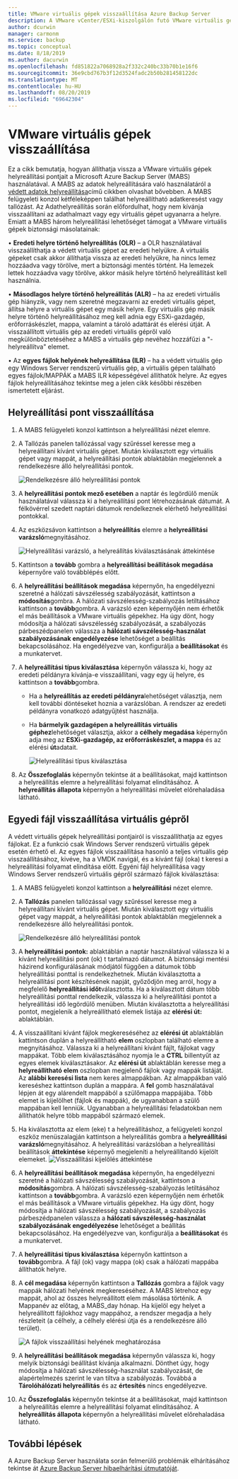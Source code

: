 ```yaml
---
title: VMware virtuális gépek visszaállítása Azure Backup Server
description: A VMware vCenter/ESXi-kiszolgálón futó VMware virtuális gépek visszaállításához használja a Azure Backup Server (MABS) szolgáltatást.
author: dcurwin
manager: carmonm
ms.service: backup
ms.topic: conceptual
ms.date: 8/18/2019
ms.author: dacurwin
ms.openlocfilehash: fd851822a7068928a2f332c240bc33b70b1e16f6
ms.sourcegitcommit: 36e9cbd767b3f12d3524fadc2b50b281458122dc
ms.translationtype: MT
ms.contentlocale: hu-HU
ms.lasthandoff: 08/20/2019
ms.locfileid: "69642304"
---
```

# <a name="restore-vmware-virtual-machines"></a>VMware virtuális gépek visszaállítása

Ez a cikk bemutatja, hogyan állíthatja vissza a VMware virtuális gépek helyreállítási pontjait a Microsoft Azure Backup Server (MABS) használatával. A MABS az adatok helyreállítására való használatáról a [védett adatok helyreállítása](https://docs.microsoft.com/azure/backup/backup-azure-alternate-dpm-server)című cikkben olvashat bővebben. A MABS felügyeleti konzol kétféleképpen találhat helyreállítható adatkeresést vagy tallózást. Az Adathelyreállítás során előfordulhat, hogy nem kívánja visszaállítani az adathalmazt vagy egy virtuális gépet ugyanarra a helyre. Emiatt a MABS három helyreállítási lehetőséget támogat a VMware virtuális gépek biztonsági másolatainak:

• **Eredeti helyre történő helyreállítás (OLR)** – a OLR használatával visszaállíthatja a védett virtuális gépet az eredeti helyükre. A virtuális gépeket csak akkor állíthatja vissza az eredeti helyükre, ha nincs lemez hozzáadva vagy törölve, mert a biztonsági mentés történt. Ha lemezek lettek hozzáadva vagy törölve, akkor másik helyre történő helyreállítást kell használnia.

• **Másodlagos helyre történő helyreállítás (ALR)** – ha az eredeti virtuális gép hiányzik, vagy nem szeretné megzavarni az eredeti virtuális gépet, állítsa helyre a virtuális gépet egy másik helyre. Egy virtuális gép másik helyre történő helyreállításához meg kell adnia egy ESXi-gazdagép, erőforráskészlet, mappa, valamint a tároló adattárát és elérési útját. A visszaállított virtuális gép az eredeti virtuális gépről való megkülönböztetéséhez a MABS a virtuális gép nevéhez hozzáfűzi a "-helyreállítva" elemet.

• Az **egyes fájlok helyének helyreállítása (ILR)** – ha a védett virtuális gép egy Windows Server rendszerű virtuális gép, a virtuális gépen található egyes fájlok/MAPPÁK a MABS ILR képességével állíthatók helyre. Az egyes fájlok helyreállításához tekintse meg a jelen cikk későbbi részében ismertetett eljárást.


## <a name="restore-a-recovery-point"></a>Helyreállítási pont visszaállítása

1.  A MABS felügyeleti konzol kattintson a helyreállítási nézet elemre.

2.  A Tallózás panelen tallózással vagy szűréssel keresse meg a helyreállítani kívánt virtuális gépet. Miután kiválasztott egy virtuális gépet vagy mappát, a helyreállítási pontok ablaktáblán megjelennek a rendelkezésre álló helyreállítási pontok. 

    ![Rendelkezésre álló helyreállítási pontok](./media/restore-azure-backup-server-vmware/recovery-points.png)

3.  A **helyreállítási pontok mező esetében** a naptár és legördülő menük használatával válassza ki a helyreállítási pont létrehozásának dátumát. A félkövérrel szedett naptári dátumok rendelkeznek elérhető helyreállítási pontokkal.

4.  Az eszközsávon kattintson a **helyreállítás** elemre a **helyreállítási varázsló**megnyitásához. 

    ![Helyreállítási varázsló, a helyreállítás kiválasztásának áttekintése](./media/restore-azure-backup-server-vmware/recovery-wizard.png)

5.  Kattintson a **tovább** gombra a **helyreállítási beállítások megadása** képernyőre való továbblépés előtt.

6.  A **helyreállítási beállítások megadása** képernyőn, ha engedélyezni szeretné a hálózati sávszélesség szabályozását, kattintson a **módosítás**gombra. A hálózati sávszélesség-szabályozás letiltásához kattintson a **tovább**gombra. A varázsló ezen képernyőjén nem érhetők el más beállítások a VMware virtuális gépekhez. Ha úgy dönt, hogy módosítja a hálózati sávszélesség szabályozását, a szabályozás párbeszédpanelen válassza a **hálózati sávszélesség-használat szabályozásának engedélyezése** lehetőséget a beállítás bekapcsolásához. Ha engedélyezve van, konfigurálja a **beállításokat** és a munkatervet.

7.  A **helyreállítási típus kiválasztása** képernyőn válassza ki, hogy az eredeti példányra kívánja-e visszaállítani, vagy egy új helyre, és kattintson a **tovább**gombra.

     * Ha a **helyreállítás az eredeti példányra**lehetőséget választja, nem kell további döntéseket hoznia a varázslóban. A rendszer az eredeti példányra vonatkozó adatgyűjtést használja.

    * Ha **bármelyik gazdagépen a helyreállítás virtuális géphez**lehetőséget választja, akkor a **célhely megadása** képernyőn adja meg az **ESXi-gazdagép, az erőforráskészlet, a mappa** és az elérési **út**adatait. 

      ![Helyreállítási típus kiválasztása](./media/restore-azure-backup-server-vmware/recovery-type.png)

8.    Az **Összefoglalás** képernyőn tekintse át a beállításokat, majd kattintson a helyreállítás elemre a helyreállítási folyamat elindításához. A **helyreállítás állapota** képernyőn a helyreállítási művelet előrehaladása látható.

## <a name="restore-an-individual-file-from-a-vm"></a>Egyedi fájl visszaállítása virtuális gépről

A védett virtuális gépek helyreállítási pontjairól is visszaállíthatja az egyes fájlokat. Ez a funkció csak Windows Server rendszerű virtuális gépek esetén érhető el. Az egyes fájlok visszaállítása hasonló a teljes virtuális gép visszaállításához, kivéve, ha a VMDK navigál, és a kívánt fájl (oka) t keresi a helyreállítási folyamat elindítása előtt. Egyéni fájl helyreállítása vagy Windows Server rendszerű virtuális gépről származó fájlok kiválasztása:

1.  A MABS felügyeleti konzol kattintson a **helyreállítási** nézet elemre.

2.  A **Tallózás** panelen tallózással vagy szűréssel keresse meg a helyreállítani kívánt virtuális gépet. Miután kiválasztott egy virtuális gépet vagy mappát, a helyreállítási pontok ablaktáblán megjelennek a rendelkezésre álló helyreállítási pontok.

    ![Rendelkezésre álló helyreállítási pontok](./media/restore-azure-backup-server-vmware/recovery-points.png)
 
3.  A **helyreállítási pontok:** ablaktáblán a naptár használatával válassza ki a kívánt helyreállítási pont (ok) t tartalmazó dátumot. A biztonsági mentési házirend konfigurálásának módjától függően a dátumok több helyreállítási ponttal is rendelkezhetnek. Miután kiválasztotta a helyreállítási pont készítésének napját, győződjön meg arról, hogy a megfelelő **helyreállítási időt**választotta. Ha a kiválasztott dátum több helyreállítási ponttal rendelkezik, válassza ki a helyreállítási pontot a helyreállítási idő legördülő menüben. Miután kiválasztotta a helyreállítási pontot, megjelenik a helyreállítható elemek listája az **elérési út:** ablaktáblán.

4.  A visszaállítani kívánt fájlok megkereséséhez az **elérési út** ablaktáblán kattintson duplán a helyreállítható **elem** oszlopban található elemre a megnyitásához. Válassza ki a helyreállítani kívánt fájlt, fájlokat vagy mappákat. Több elem kiválasztásához nyomja le a **CTRL** billentyűt az egyes elemek kiválasztásakor. Az **elérési út** ablaktáblán keresse meg a **helyreállítható elem** oszlopban megjelenő fájlok vagy mappák listáját. Az **alábbi keresési lista** nem keres almappákban. Az almappákban való kereséshez kattintson duplán a mappára. A **fel** gomb használatával lépjen át egy alárendelt mappából a szülőmappa mappájába. Több elemet is kijelölhet (fájlok és mappák), de ugyanabban a szülő mappában kell lenniük. Ugyanabban a helyreállítási feladatokban nem állíthatók helyre több mappából származó elemek.

5.  Ha kiválasztotta az elem (eke) t a helyreállításhoz, a felügyeleti konzol eszköz menüszalagján kattintson a helyreállítás gombra a **helyreállítási varázsló**megnyitásához. A helyreállítási varázslóban a helyreállítási beállítások **áttekintése** képernyő megjeleníti a helyreállítandó kijelölt elemeket. 
    ![Visszaállítási kijelölés áttekintése](./media/restore-azure-backup-server-vmware/review-recovery.png)

6.  A **helyreállítási beállítások megadása** képernyőn, ha engedélyezni szeretné a hálózati sávszélesség szabályozását, kattintson a **módosítás**gombra. A hálózati sávszélesség-szabályozás letiltásához kattintson a **tovább**gombra. A varázsló ezen képernyőjén nem érhetők el más beállítások a VMware virtuális gépekhez. Ha úgy dönt, hogy módosítja a hálózati sávszélesség szabályozását, a szabályozás párbeszédpanelen válassza a **hálózati sávszélesség-használat szabályozásának engedélyezése** lehetőséget a beállítás bekapcsolásához. Ha engedélyezve van, konfigurálja a **beállításokat** és a munkatervet.
7.  A **helyreállítási típus kiválasztása** képernyőn kattintson a **tovább**gombra. A fájl (ok) vagy mappa (ok) csak a hálózati mappába állíthatók helyre.
8.  A **cél megadása** képernyőn kattintson a **Tallózás** gombra a fájlok vagy mappák hálózati helyének megkereséséhez. A MABS létrehoz egy mappát, ahol az összes helyreállított elem másolása történik. A Mappanév az előtag, a MABS_day hónap. Ha kijelöl egy helyet a helyreállított fájlokhoz vagy mappához, a rendszer megadja a hely részleteit (a célhely, a célhely elérési útja és a rendelkezésre álló terület). 

       ![A fájlok visszaállítási helyének meghatározása](./media/restore-azure-backup-server-vmware/specify-destination.png)

9.  A **helyreállítási beállítások megadása** képernyőn válassza ki, hogy melyik biztonsági beállítást kívánja alkalmazni. Dönthet úgy, hogy módosítja a hálózati sávszélesség-használat szabályozását, de alapértelmezés szerint le van tiltva a szabályozás. Továbbá a **Tárolóhálózati helyreállítás** és az **értesítés** nincs engedélyezve.
10. Az **Összefoglalás** képernyőn tekintse át a beállításokat, majd kattintson a helyreállítás elemre a helyreállítási folyamat elindításához. A **helyreállítás állapota** képernyőn a helyreállítási művelet előrehaladása látható.


## <a name="next-steps"></a>További lépések
A Azure Backup Server használata során felmerülő problémák elhárításához tekintse át [Azure Backup Server hibaelhárítási útmutatóját](./backup-azure-mabs-troubleshoot.md).

